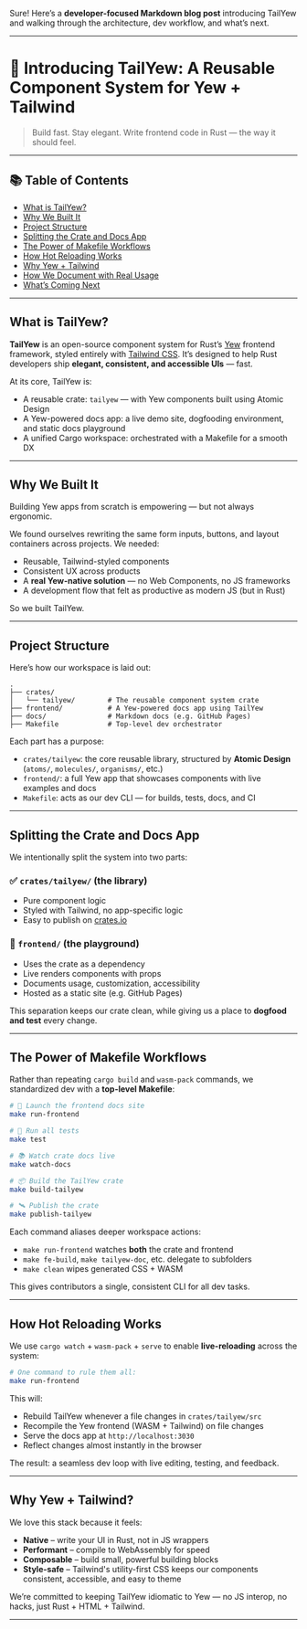 Sure! Here’s a **developer-focused Markdown blog post** introducing TailYew and walking through the architecture, dev workflow, and what’s next.

---

# 🧩 Introducing TailYew: A Reusable Component System for Yew + Tailwind

> Build fast. Stay elegant. Write frontend code in Rust — the way it should feel.

---

## 📚 Table of Contents

- [What is TailYew?](#what-is-tailyew)
- [Why We Built It](#why-we-built-it)
- [Project Structure](#project-structure)
- [Splitting the Crate and Docs App](#splitting-the-crate-and-docs-app)
- [The Power of Makefile Workflows](#the-power-of-makefile-workflows)
- [How Hot Reloading Works](#how-hot-reloading-works)
- [Why Yew + Tailwind](#why-yew--tailwind)
- [How We Document with Real Usage](#how-we-document-with-real-usage)
- [What’s Coming Next](#whats-coming-next)

---

## What is TailYew?

**TailYew** is an open-source component system for Rust’s [Yew](https://yew.rs) frontend framework, styled entirely with [Tailwind CSS](https://tailwindcss.com). It’s designed to help Rust developers ship **elegant, consistent, and accessible UIs** — fast.

At its core, TailYew is:

- A reusable crate: `tailyew` — with Yew components built using Atomic Design
- A Yew-powered docs app: a live demo site, dogfooding environment, and static docs playground
- A unified Cargo workspace: orchestrated with a Makefile for a smooth DX

---

## Why We Built It

Building Yew apps from scratch is empowering — but not always ergonomic.

We found ourselves rewriting the same form inputs, buttons, and layout containers across projects. We needed:

- Reusable, Tailwind-styled components
- Consistent UX across products
- A **real Yew-native solution** — no Web Components, no JS frameworks
- A development flow that felt as productive as modern JS (but in Rust)

So we built TailYew.

---

## Project Structure

Here’s how our workspace is laid out:

```
.
├── crates/
│   └── tailyew/        # The reusable component system crate
├── frontend/           # A Yew-powered docs app using TailYew
├── docs/               # Markdown docs (e.g. GitHub Pages)
├── Makefile            # Top-level dev orchestrator
```

Each part has a purpose:

- `crates/tailyew`: the core reusable library, structured by **Atomic Design** (`atoms/`, `molecules/`, `organisms/`, etc.)
- `frontend/`: a full Yew app that showcases components with live examples and docs
- `Makefile`: acts as our dev CLI — for builds, tests, docs, and CI

---

## Splitting the Crate and Docs App

We intentionally split the system into two parts:

### ✅ `crates/tailyew/` (the library)

- Pure component logic
- Styled with Tailwind, no app-specific logic
- Easy to publish on [crates.io](https://crates.io)

### 🎨 `frontend/` (the playground)

- Uses the crate as a dependency
- Live renders components with props
- Documents usage, customization, accessibility
- Hosted as a static site (e.g. GitHub Pages)

This separation keeps our crate clean, while giving us a place to **dogfood and test** every change.

---

## The Power of Makefile Workflows

Rather than repeating `cargo build` and `wasm-pack` commands, we standardized dev with a **top-level Makefile**:

```bash
# 🚀 Launch the frontend docs site
make run-frontend

# 🧪 Run all tests
make test

# 📚 Watch crate docs live
make watch-docs

# 📦 Build the TailYew crate
make build-tailyew

# 🛰️ Publish the crate
make publish-tailyew
```

Each command aliases deeper workspace actions:

- `make run-frontend` watches **both** the crate and frontend
- `make fe-build`, `make tailyew-doc`, etc. delegate to subfolders
- `make clean` wipes generated CSS + WASM

This gives contributors a single, consistent CLI for all dev tasks.

---

## How Hot Reloading Works

We use `cargo watch` + `wasm-pack` + `serve` to enable **live-reloading** across the system:

```bash
# One command to rule them all:
make run-frontend
```

This will:

- Rebuild TailYew whenever a file changes in `crates/tailyew/src`
- Recompile the Yew frontend (WASM + Tailwind) on file changes
- Serve the docs app at `http://localhost:3030`
- Reflect changes almost instantly in the browser

The result: a seamless dev loop with live editing, testing, and feedback.

---

## Why Yew + Tailwind?

We love this stack because it feels:

- **Native** – write your UI in Rust, not in JS wrappers
- **Performant** – compile to WebAssembly for speed
- **Composable** – build small, powerful building blocks
- **Style-safe** – Tailwind's utility-first CSS keeps our components consistent, accessible, and easy to theme

We’re committed to keeping TailYew idiomatic to Yew — no JS interop, no hacks, just Rust + HTML + Tailwind.

---

